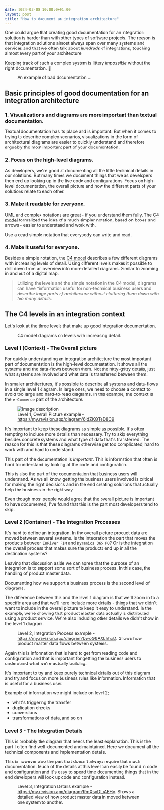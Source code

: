 ```yaml
---
date: 2024-03-08 10:00:0+01:00
layout: post
title: "How to document an integration architecture"
---
```


One could argue that creating good documentation for an integration solution is harder than with other types of software projects. The reason is that integration solutions almost always span over many systems and services and that we often talk about _hundreds_ of integrations, touching almost every part of your architecture.

Keeping track of such a complex system is littery _impossible_ without the right documentation. 🤯

<figure>
  <img src="../assets/massive-interconnect.jpg" alt="">
  <figcaption>An example of bad documentation ...</figcaption>
</figure>

## Basic principles of good documentation for an integration architecture

### 1. Visualizations and diagrams are more important than textual documentation.

Textual documentation has its place and is important. But when it comes to trying to describe complex scenarios, visualizations in the form of architectural diagrams are easier to quickly understand and therefore arguably the most important part of your documentation.

### 2. Focus on the high-level diagrams.

As developers, we're good at documenting all the little technical details in our solutions. But many times we document things that we as developers then end up looking up in the live code and configurations. Focus on high-level documentation, the overall picture and how the different parts of your solutions relate to each other.

### 3. Make it readable for everyone.

UML and complex notations are great - if you understand them fully. The [C4 model](https://c4model.com) formalized the idea of a much simpler notation, based on boxes and arrows - easier to understand and work with.

Use a dead simple notation that everybody can write and read.

### 4. Make it useful for everyone.

Besides a simple notation, the [C4 model](https://c4model.com) describes a few different diagrams with increasing levels of detail. Using different levels makes it possible to drill down from an overview into more detailed diagrams. Similar to zooming in and out of a digital map.

> Utilizing the levels and the simple notation in the C4 model, diagrams can have *information useful for non-technical business users and *describe large parts of architecture without cluttering them down with too many details*.

## The C4 levels in an integration context

Let's look at the three levels that make up good integration documentation.

<figure >
  <img src="../assets/levels.png" alt="">
  <figcaption>C4 model diagrams on levels with increasing detail.</figcaption>
</figure>

### Level 1 (Context) - The Overall picture

For quickly understanding an integration architecture the most important part of documentation is the high-level documentation. It shows all the systems and the data-flows between them. Not the nitty-gritty details, just what systems are involved and what data is transferred between them.

In smaller architectures, it's possible to describe all systems and data-flows in a single level 1 diagram. In large ones, we need to choose a context to avoid too large and hard-to-read diagrams. In this example, the context is the `e-Commerce` part of the architecture.

<figure>
  <img src="../assets/revision-level-1.png" alt="Image description">
  <figcaption>Level 1, Overall Picture example - <a href="https://my.revision.app/diagram/6idZKQTeD8C9">https://my.revision.app/diagram/6idZKQTeD8C9</a> </figcaption>
</figure>

It's important to keep these diagrams as simple as possible. It's often tempting to include more details than necessary. Try to skip everything besides concrete systems and what type of data that's transferred. The reason for this is that these diagrams otherwise get too complicated, hard to work with and hard to understand.

This part of the documentation is _important_. This is information that often is hard to understand by looking at the code and configuration.

This is also the part of the documentation that business users will understand. As we all know, getting the business users involved is critical for making the right decisions and in the end creating solutions that actually help the business in the right way.

Even though most people would agree that the overall picture is important to have documented, I've found that this is the part most developers tend to skip.

### Level 2 (Container) - The Integration Processes

It's hard to define an integration. In the overall picture product data are moved between several systems. Is the integration the part that moves the products between `InRiver PIM` and `Dynamics 365 PO`? Or is the integration the overall process that makes sure the products end up in all the destination systems?

Leaving that discussion aside we can agree that the purpose of an integration is to support some sort of business process. In this case, the handling of product master data.

Documenting how we support a business process is the second level of diagrams.

The difference between this and the level 1 diagram is that we'll zoom in to a specific area and that we'll here include more details - things that we didn't want to include in the overall picture to keep it easy to understand. In the example, we're showing that product master data actually is distributed using a product service. We're also including other details we didn't show in the level 1 diagram.

<figure>
  <img src="../assets/revision-level-2.png" alt="">
  <figcaption>Level 2, Integration Process example - <a href="https://my.revision.app/diagram/bwoG8AXEhhxD">https://my.revision.app/diagram/bwoG8AXEhhxD</a>. Shows how product master data flows between systems. </figcaption>
</figure>

Again this is information that is hard to get from reading code and configuration and that is important for getting the business users to understand what we're actually building.

It's important to try and keep purely technical details out of this diagram and try and focus on more business rules like information. Information that is useful for a business user.

Example of information we might include on level 2;

- what's triggering the transfer
- duplication checks
- conversions
- transformations of data, and so on

### Level 3 - The Integration Details

This is probably the diagram that needs the least explanation. This is the part I often find well-documented and maintained. Here we document all the technical components and implementation details.

This is however also the part that doesn't always require that much documentation. Much of the details at this level can easily be found in code and configuration and it's easy to spend time documenting things that in the end developers will look up code and configuration instead. 

<figure>
  <img src="../assets/revision-level-3.png" alt="">
  <figcaption>Level 3, Integration Details example - <a href="https://my.revision.app/diagram/RmXsxDtuAEHy">https://my.revision.app/diagram/RmXsxDtuAEHy</a>. Shows a detailed view of how product master data in moved between one system to another.</figcaption>
</figure>
